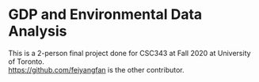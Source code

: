 # GDP and Environmental Data Analysis
This is a 2-person final project done for CSC343 at Fall 2020 at University of Toronto.  
https://github.com/feiyangfan is the other contributor.
